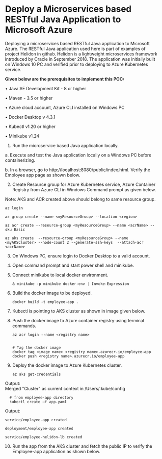  # Deploy a Microservices based RESTful Java Application to Microsoft Azure #

Deploying a microservices based RESTful Java application to Microsoft Azure. The RESTful Java application used here is part of examples of project Helidon in github. Helidon is a lightweight microservices framework introduced by Oracle in September 2018. The application was initially built on Windows 10 PC and verified prior to deploying to Azure Kubernetes service.


**Given below are the prerequisites to implement this POC:**

•	Java SE Development Kit - 8 or higher

•	Maven - 3.5 or higher

•	 Azure cloud account, Azure CLI installed on Windows PC

•	Docker Desktop v 4.3.1

•	 Kubectl v1.20 or higher

•	 Minikube v1.24


1. Run the microservice based Java application locally. 

a. Execute and test the Java application locally on a Windows PC before containerizing.


b. In a browser, go to http://localhost:8080/public/index.html. Verify the Employee app page as shown  below.


2. Create Resource group for Azure Kubernetes service, Azure Container Registry from  Azure CLI in Windows Command prompt as given below.

Note: AKS and ACR created above should belong to same resource group.

    az login

    az group create --name <myResourceGroup> --location <region> 

    az acr create --resource-group <myResourceGroup> --name <acrName> --sku Basic 

    az aks create  --resource-group <myResourceGroup> --name <myAKSCluster> --node-count 2 --generate-ssh-keys  --attach-acr <acrName> 



3. On Windows PC, ensure login to Docker Desktop to a valid account. 


4. Open command prompt and start power shell and minikube.

 
 
5. Connect minikube to local docker environment.

       & minikube -p minikube docker-env | Invoke-Expression
      

6. Build the docker image to be deployed. 

       docker build -t employee-app . 
      

7. Kubectl is pointing to AKS cluster as shown in image given below.

8.  Push the docker image to Azure container registry using terminal commands.

        az acr login --name <registry name>
 

        # Tag the docker image
        docker tag <image name> <registry name>.azurecr.io/employee-app
        docker push <registry name>.azurecr.io/employee-app

9. Deploy the docker image to Azure Kubernetes cluster.

       az aks get-credentials 
      
Output:  
      Merged "Cluster" as current context in /Users/.kube/config
  
      # from employee-app directory
      kubectl create –f app.yaml 

Output:

    service/employee-app created

    deployment/employee-app created

    service/employee-helidon-lb created

  
10. Run the app from the AKS cluster and fetch the public IP to verify the Employee-app application as shown below.
  


